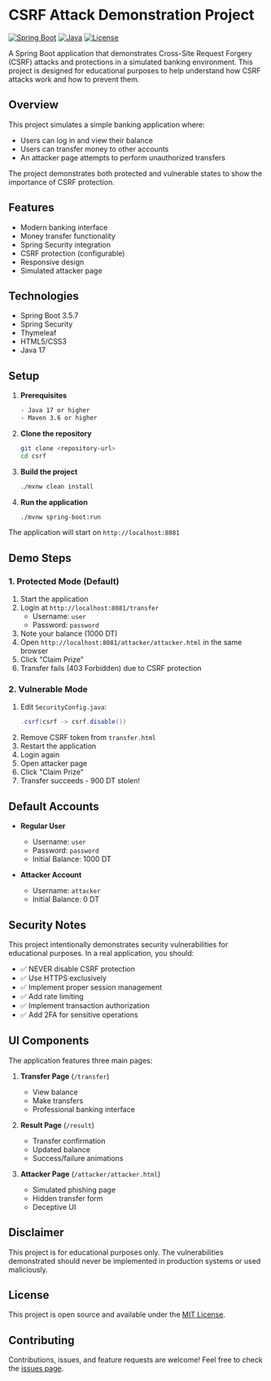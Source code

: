 # CSRF Attack Demonstration Project

[![Spring Boot](https://img.shields.io/badge/Spring%20Boot-3.5.7-brightgreen.svg)](https://spring.io/projects/spring-boot)
[![Java](https://img.shields.io/badge/Java-17-orange.svg)](https://adoptium.net/)
[![License](https://img.shields.io/badge/License-MIT-blue.svg)](LICENSE)

A Spring Boot application that demonstrates Cross-Site Request Forgery (CSRF) attacks and protections in a simulated banking environment. This project is designed for educational purposes to help understand how CSRF attacks work and how to prevent them.

##  Overview

This project simulates a simple banking application where:
- Users can log in and view their balance
- Users can transfer money to other accounts
- An attacker page attempts to perform unauthorized transfers

The project demonstrates both protected and vulnerable states to show the importance of CSRF protection.

##  Features

-  Modern banking interface
-  Money transfer functionality
-  Spring Security integration
-  CSRF protection (configurable)
-  Responsive design
-  Simulated attacker page

##  Technologies

- Spring Boot 3.5.7
- Spring Security
- Thymeleaf
- HTML5/CSS3
- Java 17

##  Setup

1. **Prerequisites**
   ```bash
   - Java 17 or higher
   - Maven 3.6 or higher
   ```

2. **Clone the repository**
   ```bash
   git clone <repository-url>
   cd csrf
   ```

3. **Build the project**
   ```bash
   ./mvnw clean install
   ```

4. **Run the application**
   ```bash
   ./mvnw spring-boot:run
   ```

The application will start on `http://localhost:8081`

##  Demo Steps

### 1. Protected Mode (Default)

1. Start the application
2. Login at `http://localhost:8081/transfer`
   - Username: `user`
   - Password: `password`
3. Note your balance (1000 DT)
4. Open `http://localhost:8081/attacker/attacker.html` in the same browser
5. Click "Claim Prize"
6.  Transfer fails (403 Forbidden) due to CSRF protection

### 2. Vulnerable Mode

1. Edit `SecurityConfig.java`:
   ```java
   .csrf(csrf -> csrf.disable())
   ```
2. Remove CSRF token from `transfer.html`
3. Restart the application
4. Login again
5. Open attacker page
6. Click "Claim Prize"
7.  Transfer succeeds - 900 DT stolen!

##  Default Accounts

- **Regular User**
  - Username: `user`
  - Password: `password`
  - Initial Balance: 1000 DT

- **Attacker Account**
  - Username: `attacker`
  - Initial Balance: 0 DT

##  Security Notes

This project intentionally demonstrates security vulnerabilities for educational purposes. In a real application, you should:

- ✅ NEVER disable CSRF protection
- ✅ Use HTTPS exclusively
- ✅ Implement proper session management
- ✅ Add rate limiting
- ✅ Implement transaction authorization
- ✅ Add 2FA for sensitive operations

##  UI Components

The application features three main pages:

1. **Transfer Page** (`/transfer`)
   - View balance
   - Make transfers
   - Professional banking interface

2. **Result Page** (`/result`)
   - Transfer confirmation
   - Updated balance
   - Success/failure animations

3. **Attacker Page** (`/attacker/attacker.html`)
   - Simulated phishing page
   - Hidden transfer form
   - Deceptive UI

## Disclaimer

This project is for educational purposes only. The vulnerabilities demonstrated should never be implemented in production systems or used maliciously.

##  License

This project is open source and available under the [MIT License](LICENSE).

## Contributing

Contributions, issues, and feature requests are welcome! Feel free to check the [issues page](issues).
